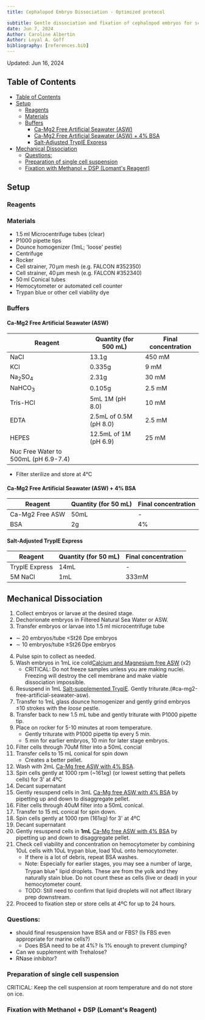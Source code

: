 ```yaml
---
title: Cephalopod Embryo Dissociation - Optimized protocol

subtitle: Gentle dissociation and fixation of cephalopod embryos for sci-RNA-seq3 input
date: Jun 7, 2024
Author: Caroline Albertin
Author: Loyal A. Goff
bibliography: [references.bib]
---
```


<link href="styles.css" rel="stylesheet">
<span class="note">Updated:</span> Jun 16, 2024

## Table of Contents
- [Table of Contents](#table-of-contents)
- [Setup](#setup)
  - [Reagents](#reagents)
  - [Materials](#materials)
  - [Buffers](#buffers)
    - [Ca-Mg2 Free Artificial Seawater (ASW)](#ca-mg2-free-artificial-seawater-asw)
    - [Ca-Mg2 Free Artificial Seawater (ASW) + 4% BSA](#ca-mg2-free-artificial-seawater-asw--4-bsa)
    - [Salt-Adjusted TryplE Express](#salt-adjusted-tryple-express)
- [Mechanical Dissociation](#mechanical-dissociation)
  - [Questions:](#questions)
  - [Preparation of single cell suspension](#preparation-of-single-cell-suspension)
  - [Fixation with Methanol + DSP (Lomant's Reagent)](#fixation-with-methanol--dsp-lomants-reagent)

## Setup

### Reagents

### Materials
- 1.5 ml Microcentrifuge tubes (clear)
- P1000 pipette tips
- Dounce homogenizer (1mL; 'loose' pestle)
- Centrifuge
- Rocker
- Cell strainer, 70 μm mesh (e.g. FALCON #352350)
- Cell strainer, 40 μm mesh (e.g. FALCON #352340)
- 50 ml Conical tubes
- Hemocytometer or automated cell counter
- Trypan blue or other cell viability dye

### Buffers

#### Ca-Mg2 Free Artificial Seawater (ASW)

|Reagent	| Quantity (for 500 mL)	| Final concentration
|------------|---------------------|---------------------|
|NaCl      | 13.1g    | 450 mM |
|KCl      | 0.335g    | 9 mM | 
|Na<sub>2</sub>SO<sub>4</sub> | 2.31g    | 30 mM |
|NaHCO<sub>3</sub> | 0.105g    | 2.5 mM |
|Tris-HCl  | 5mL 1M (pH 8.0) | 10 mM |
|EDTA      | 2.5mL of 0.5M (pH 8.0) | 2.5 mM |
|HEPES     | 12.5mL of 1M (pH 6.9) | 25 mM |
| Nuc Free Water to 500mL (pH 6.9-7.4)   ||

- Filter sterilize and store at 4°C

#### Ca-Mg2 Free Artificial Seawater (ASW) + 4% BSA
|Reagent	| Quantity (for 50 mL)	| Final concentration
|------------|---------------------|---------------------|
|Ca-Mg2 Free ASW | 50mL | - |
|BSA | 2g | 4% |

#### Salt-Adjusted TryplE Express
|Reagent	| Quantity (for 50 mL)	| Final concentration
|------------|---------------------|---------------------|
|TryplE Express | 14mL | - |
|5M NaCl | 1mL  | 333mM |


## Mechanical Dissociation
1. Collect embryos or larvae at the desired stage.
2. Dechorionate embryos in Filtered Natural Sea Water or ASW.
3. Transfer embryos or larvae into 1.5 ml microcentrifuge tube   
  - ∼ 20 embryos/tube $\lt$St26 Dpe embryos 
  - ∼ 10 embryos/tube $\ge$St26 Dpe embryos
4. Pulse spin to collect as needed.
5. Wash embryos in 1mL ice cold[Calcium and Magnesium free ASW](#ca-mg2-free-artificial-seawater-asw) (x2)
     - <span class="critical">CRITICAL:</span> Do not freeze samples unless you are making nuclei. Freezing will destroy the cell membrane and make viable dissociation impossible.
6. Resuspend in  1mL [Salt-supplemented TryplE](#salt-adjusted-tryple-express). Gently triturate.(#ca-mg2-free-artificial-seawater-asw). 
7. Transfer to 1mL glass dounce homogenizer and gently grind embryos $\le$10 strokes with the _loose_ pestle.
8. Transfer back to new 1.5 mL tube and gently triturate with P1000 pipette tip.
9. Place on rocker for 5-10 minutes at room temperature.
    - Gently triturate with P1000 pipette tip every 5 min.
    - 5 min for earlier embryos, 10 min for later stage embryos.
10. Filter cells through 70uM filter into a 50mL concial
11. Transfer cells to 15 mL conical for spin down
    - Creates a better pellet.
12. Wash with 2mL [Ca-Mg free ASW with 4% BSA](#ca-mg2-free-artificial-seawater-asw--4-bsa). 
13. Spin cells gently at 1000 rpm (~161xg) (or lowest setting that pellets cells) for 3' at 4ºC
14. Decant supernatant
15. Gently resuspend cells in 3mL [Ca-Mg free ASW with 4% BSA](#ca-mg2-free-artificial-seawater-asw--4-bsa) by pipetting up and down to disaggregate pellet.
16. Filter cells through 40uM filter into a 50mL conical.
17. Transfer to 15 mL conical for spin down.
18. Spin cells gently at 1000 rpm (161xg) for 3' at 4ºC
19. Decant supernatant
20. Gently resuspend cells in **1mL** [Ca-Mg free ASW with 4% BSA](#ca-mg2-free-artificial-seawater-asw) by pipetting up and down to disaggregate pellet.
21. Check cell viability and concentration on hemocytometer by combining 10uL cells with 10uL trypan blue, load 10uL onto hemocytometer. 
    - If there is a lot of debris, repeat BSA washes.
    - <span class="note">Note:</span> Especially for earlier stages, you may see a number of large, Trypan blue<sup>+</sup> lipid droplets.  These are from the yolk and they naturally stain blue. Do not count these as cells (live or dead) in your hemocytometer count.
    - <span class="todo">TODO:</span> Still need to confirm that lipid droplets will not affect library prep downstream.
22. Proceed to fixation step or store cells at 4ºC for up to 24 hours.

### <span class="todo">Questions:</span> 
  - should final resuspension have BSA and or FBS? (Is FBS even appropriate for marine cells?)
    - Does BSA need to be at 4%?  Is 1% enough to prevent clumping?
  - Can we supplement with Trehalose?
  - RNase inhibitor?

### Preparation of single cell suspension

CRITICAL: Keep the cell suspension at room temperature and do not store on ice.

### Fixation with Methanol + DSP (Lomant's Reagent)
